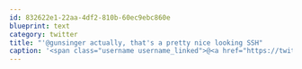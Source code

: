 ```yaml
---
id: 832622e1-22aa-4df2-810b-60ec9ebc860e
blueprint: text
category: twitter
title: "'@gunsinger actually, that's a pretty nice looking SSH"
caption: '<span class="username username_linked">@<a href="https://twitter.com/gunsinger" title="Cynthia Gunsinger">gunsinger</a></span> actually, that''s a pretty nice looking SSH'
---
```

